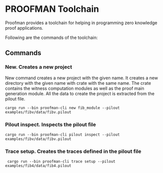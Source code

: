 # PROOFMAN Toolchain
Proofman provides a toolchain for helping in programming zero knowledge proof applications. 

Following are the commands of the toolchain:

## Commands

### New. Creates a new project
New command creates a new project with the given name. It creates a new directory with the given name with crate with the same name. The crate contains the witness computation modules as well as the proof main generation module. All the data to create the project is extracted from the pilout file.

```
cargo run --bin proofman-cli new fib_module --pilout examples/fibv/data/fibv.pilout
```

### Pilout inspect. Inspects the pilout file

```
cargo run --bin proofman-cli pilout inspect --pilout examples/fibv/data/fibv.pilout
```

### Trace setup. Creates the traces defined in the pilout file
```
 cargo run --bin proofman-cli trace setup --pilout examples/fib4/data/fib4.pilout
 ``````